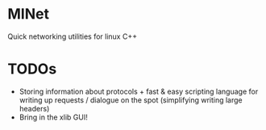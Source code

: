 # MINet
Quick networking utilities for linux C++

# TODOs
- Storing information about protocols + fast & easy scripting language for writing up requests / dialogue on the spot (simplifying writing large headers)
- Bring in the xlib GUI! 
